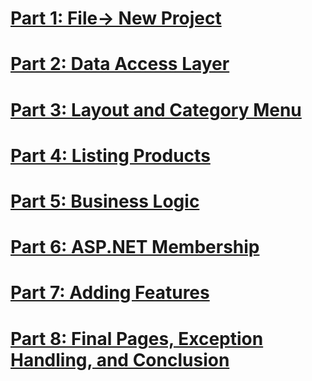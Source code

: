 # [Part 1: File-> New Project](tailspin-spyworks-part-1.md)
# [Part 2: Data Access Layer](tailspin-spyworks-part-2.md)
# [Part 3: Layout and Category Menu](tailspin-spyworks-part-3.md)
# [Part 4: Listing Products](tailspin-spyworks-part-4.md)
# [Part 5: Business Logic](tailspin-spyworks-part-5.md)
# [Part 6: ASP.NET Membership](tailspin-spyworks-part-6.md)
# [Part 7: Adding Features](tailspin-spyworks-part-7.md)
# [Part 8: Final Pages, Exception Handling, and Conclusion](tailspin-spyworks-part-8.md)
